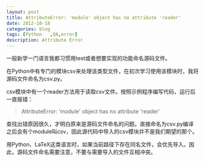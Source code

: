 ```yaml
---
layout: post
title: AttributeError: 'module' object has no attribute 'reader'
date: 2012-10-18
categories: blog
tags: [Python	,QA,error]
description: Attribute Error
---
```


一般新学一门语言我都习惯用test或者想要实现的功能命名源码文件。

在Python中有专门的模块csv来处理该类型文件，在初次学习使用该模块时，我将源码文件命名为csv.py。

csv模块中有一个reader方法用于读取csv文件。按照示例程序编写代码，运行后一直报错：

> AttributeError: 'module' object has no attribute 'reader'

查找出错原因很久，才明白原来是源码文件命名的问题。直接命名为csv.py编译之后会有个module叫csv，因此源代码中导入的csv模块并不是我们期望的那个。

用Python、LaTeX这类语言时，如果当前路径下存在同名文件，会优先导入。因此，源码文件命名需要注意，不要与需要导入的文件互相冲突。
